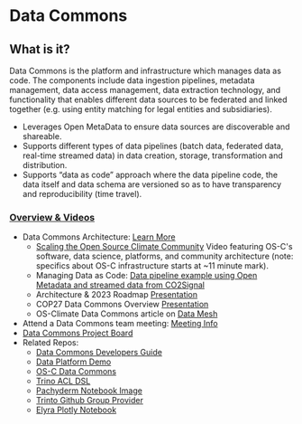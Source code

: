 # Data Commons 
## What is it?
Data Commons is the platform and infrastructure which manages data as code.  The components include data ingestion pipelines, metadata management, data access management, data extraction technology, and functionality that enables different data sources to be federated and linked together (e.g. using entity matching for legal entities and subsidiaries). 
- Leverages Open MetaData to ensure data sources are discoverable and shareable.  
- Supports different types of data pipelines (batch data, federated data, real-time streamed data) in data creation, storage, transformation and distribution.
- Supports “data as code” approach where the data pipeline code, the data itself and data schema are versioned so as to have transparency and reproducibility (time travel). 
### [Overview & Videos](https://os-climate.org/data-commons/)
   - Data Commons Architecture: [Learn More](https://github.com/os-climate/os_c_data_commons/blob/main/README.md)
     - [Scaling the Open Source Climate Community](https://pretalx.com/bbuzz22/talk/JNJTHF/) Video featuring OS-C's software, data science, platforms, and community architecture (note: specifics about OS-C infrastructure starts at ~11 minute mark).
     - Managing Data as Code: [Data pipeline example using Open Metadata and streamed data from CO2Signal](https://osclimateorg.sharepoint.com/:v:/g/EXdxjJKjCSlCqGBkYIA83DoBaCm9O5IWZdljoralV0zMKg?e=FHVML3)
     - Architecture & 2023 Roadmap [Presentation](https://osclimateorg.sharepoint.com/:b:/g/EYUQfI7k9tNHtVrHVxnqg8cBmPiOzzjYi9mH_bZGU9g9Ag?e=kRa0AT)
     - COP27 Data Commons Overview [Presentation](https://osclimateorg.sharepoint.com/:b:/g/EQtilRdHpjJBnJm08KLOmv4Bqb_UekwF1Z6qahhNdDmnTw?e=dmnJrM) 
     - OS-Climate Data Commons article on [Data Mesh](https://towardsdatascience.com/makingclimate-data-easy-to-find-use-and-share5190a0926407)
   - Attend a Data Commons team meeting: [Meeting Info](https://github.com/os-climate/OS-Climate-Community-Hub/blob/main/MEETING_LIST.md#note)
   - [Data Commons Project Board](https://github.com/orgs/os-climate/projects/7)
   - Related Repos: 
     - [Data Commons Developers Guide](https://github.com/os-climate/os_c_data_commons/blob/main/os-c-data-commons-developer-guide.md)
     - [Data Platform Demo](https://github.com/os-climate/data-platform-demo)
     - [OS-C Data Commons](https://github.com/os-climate/os_c_data_commons)
     - [Trino ACL DSL](https://github.com/os-climate/osc-trino-acl-dsl)
     - [Pachyderm Notebook Image](https://github.com/os-climate/pachyderm-notebook-image)
     - [Trinto Github Group Provider](https://github.com/os-climate/trino-github-group-provider)
     - [Elyra Plotly Notebook](https://github.com/os-climate/elyra-plotly-notebook)

